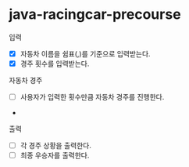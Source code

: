 # java-racingcar-precourse

입력
- [x] 자동차 이름을 쉼표(,)를 기준으로 입력받는다. 
- [x] 경주 횟수를 입력받는다.

자동차 경주
- [ ] 사용자가 입력한 횟수만큼 자동차 경주를 진행한다.
- 

출력
- [ ] 각 경주 상황을 출력한다.
- [ ] 최종 우승자를 출력한다.